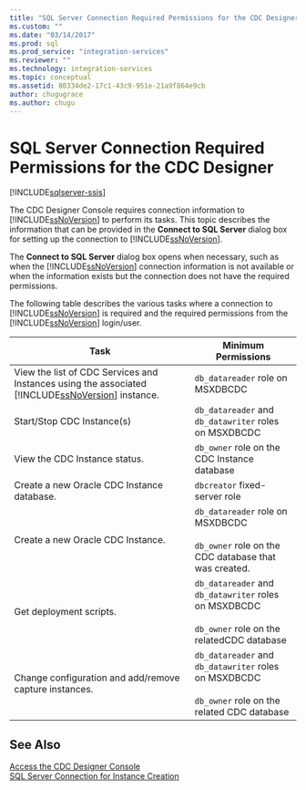 ```yaml
---
title: "SQL Server Connection Required Permissions for the CDC Designer | Microsoft Docs"
ms.custom: ""
ms.date: "03/14/2017"
ms.prod: sql
ms.prod_service: "integration-services"
ms.reviewer: ""
ms.technology: integration-services
ms.topic: conceptual
ms.assetid: 80334de2-17c1-43c9-951e-21a9f864e9cb
author: chugugrace
ms.author: chugu
---
```

# SQL Server Connection Required Permissions for the CDC Designer

[!INCLUDE[sqlserver-ssis](../../includes/applies-to-version/sqlserver-ssis.md)]


  The CDC Designer Console requires connection information to [!INCLUDE[ssNoVersion](../../includes/ssnoversion-md.md)] to perform its tasks. This topic describes the information that can be provided in the **Connect to SQL Server** dialog box for setting up the connection to [!INCLUDE[ssNoVersion](../../includes/ssnoversion-md.md)].  
  
 The **Connect to SQL Server** dialog box opens when necessary, such as when the [!INCLUDE[ssNoVersion](../../includes/ssnoversion-md.md)] connection information is not available or when the information exists but the connection does not have the required permissions.  
  
 The following table describes the various tasks where a connection to [!INCLUDE[ssNoVersion](../../includes/ssnoversion-md.md)] is required and the required permissions from the [!INCLUDE[ssNoVersion](../../includes/ssnoversion-md.md)] login/user.  
  
|Task|Minimum Permissions|  
|----------|-------------------------|  
|View the list of CDC Services and Instances using the associated [!INCLUDE[ssNoVersion](../../includes/ssnoversion-md.md)] instance.|`db_datareader` role on MSXDBCDC|  
|Start/Stop CDC Instance(s)|`db_datareader` and `db_datawriter` roles on MSXDBCDC|  
|View the CDC Instance status.|`db_owner` role on the CDC Instance database|  
|Create a new Oracle CDC Instance database.|`dbcreator` fixed-server role|  
|Create a new Oracle CDC Instance.|`db_datareader` role on MSXDBCDC<br /><br /> `db_owner` role on the CDC database that was created.|  
|Get deployment scripts.|`db_datareader` and `db_datawriter` roles on MSXDBCDC<br /><br /> `db_owner` role on the relatedCDC database|  
|Change configuration and add/remove capture instances.|`db_datareader` and `db_datawriter` roles on MSXDBCDC<br /><br /> `db_owner` role on the related CDC database|  
  
## See Also  
 [Access the CDC Designer Console](../../integration-services/change-data-capture/access-the-cdc-designer-console.md)   
 [SQL Server Connection for Instance Creation](../../integration-services/change-data-capture/sql-server-connection-for-instance-creation.md)  
  
  
